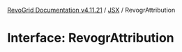 [RevoGrid Documentation v4.11.21](README.md) / [JSX](Namespace.JSX.md) / RevogrAttribution

# Interface: RevogrAttribution
